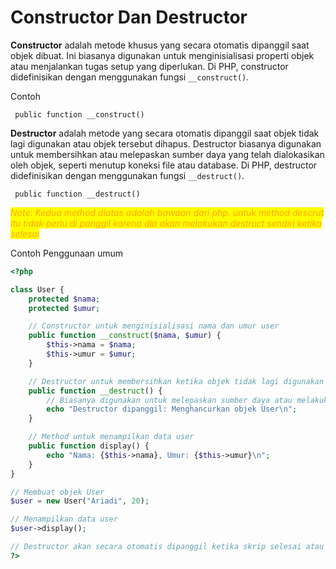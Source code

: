 # Constructor Dan Destructor

**Constructor** adalah metode khusus yang secara otomatis dipanggil saat objek dibuat. Ini biasanya digunakan untuk menginisialisasi properti objek atau menjalankan tugas setup yang diperlukan. Di PHP, constructor didefinisikan dengan menggunakan fungsi `__construct()`.

Contoh

```
 public function __construct()
```

**Destructor** adalah metode yang secara otomatis dipanggil saat objek tidak lagi digunakan atau objek tersebut dihapus. Destructor biasanya digunakan untuk membersihkan atau melepaskan sumber daya yang telah dialokasikan oleh objek, seperti menutup koneksi file atau database. Di PHP, destructor didefinisikan dengan menggunakan fungsi `__destruct()`.

```
 public function __destruct()
```

_<mark style="color:orange;">Note: Kedua method diatas adalah bawaan dari php. untuk method descrut itu tidak perlu di panggil karena dia akan melakukan destruct sendiri ketika selesai</mark>_

Contoh Penggunaan umum

```php
<?php

class User {
    protected $nama;
    protected $umur;

    // Constructor untuk menginisialisasi nama dan umur user
    public function __construct($nama, $umur) {
        $this->nama = $nama;
        $this->umur = $umur;
    }

    // Destructor untuk membersihkan ketika objek tidak lagi digunakan
    public function __destruct() {
        // Biasanya digunakan untuk melepaskan sumber daya atau melakukan pembersihan
        echo "Destructor dipanggil: Menghancurkan objek User\n";
    }

    // Method untuk menampilkan data user
    public function display() {
        echo "Nama: {$this->nama}, Umur: {$this->umur}\n";
    }
}

// Membuat objek User
$user = new User("Ariadi", 20);

// Menampilkan data user
$user->display();

// Destructor akan secara otomatis dipanggil ketika skrip selesai atau ketika objek tidak lagi digunakan
?>

```
